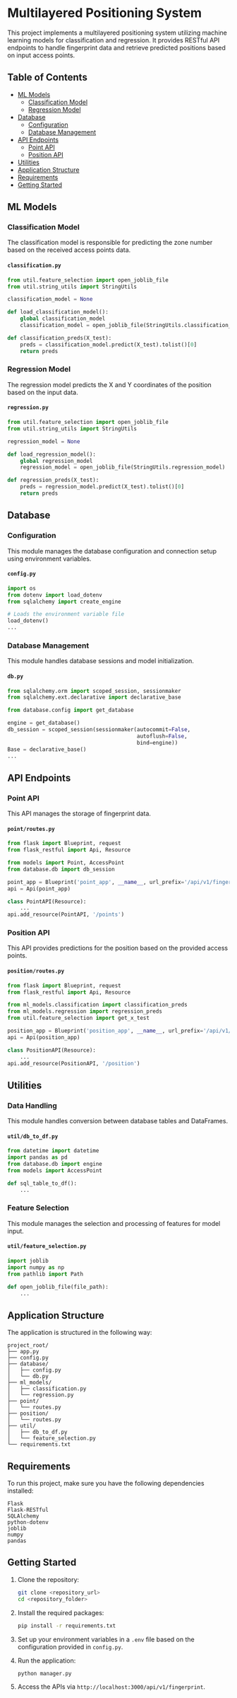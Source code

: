 
# Multilayered Positioning System

This project implements a multilayered positioning system utilizing machine learning models for classification and regression. It provides RESTful API endpoints to handle fingerprint data and retrieve predicted positions based on input access points.

## Table of Contents
- [ML Models](#ml-models)
  - [Classification Model](#classification-model)
  - [Regression Model](#regression-model)
- [Database](#database)
  - [Configuration](#configuration)
  - [Database Management](#database-management)
- [API Endpoints](#api-endpoints)
  - [Point API](#point-api)
  - [Position API](#position-api)
- [Utilities](#utilities)
- [Application Structure](#application-structure)
- [Requirements](#requirements)
- [Getting Started](#getting-started)

## ML Models

### Classification Model
The classification model is responsible for predicting the zone number based on the received access points data.

#### `classification.py`
```python
from util.feature_selection import open_joblib_file
from util.string_utils import StringUtils

classification_model = None

def load_classification_model():
    global classification_model
    classification_model = open_joblib_file(StringUtils.classification_model)

def classification_preds(X_test):
    preds = classification_model.predict(X_test).tolist()[0]
    return preds
```

### Regression Model
The regression model predicts the X and Y coordinates of the position based on the input data.

#### `regression.py`
```python
from util.feature_selection import open_joblib_file
from util.string_utils import StringUtils

regression_model = None

def load_regression_model():
    global regression_model
    regression_model = open_joblib_file(StringUtils.regression_model)

def regression_preds(X_test):
    preds = regression_model.predict(X_test).tolist()[0]
    return preds
```

## Database

### Configuration
This module manages the database configuration and connection setup using environment variables.

#### `config.py`
```python
import os 
from dotenv import load_dotenv
from sqlalchemy import create_engine

# Loads the environment variable file
load_dotenv()
...
```

### Database Management
This module handles database sessions and model initialization.

#### `db.py`
```python
from sqlalchemy.orm import scoped_session, sessionmaker
from sqlalchemy.ext.declarative import declarative_base

from database.config import get_database

engine = get_database()
db_session = scoped_session(sessionmaker(autocommit=False,
                                         autoflush=False,
                                         bind=engine))                                        
Base = declarative_base()
...
```

## API Endpoints

### Point API
This API manages the storage of fingerprint data.

#### `point/routes.py`
```python
from flask import Blueprint, request
from flask_restful import Api, Resource

from models import Point, AccessPoint
from database.db import db_session

point_app = Blueprint('point_app', __name__, url_prefix='/api/v1/fingerprint')
api = Api(point_app)

class PointAPI(Resource):
    ...
api.add_resource(PointAPI, '/points')
```

### Position API
This API provides predictions for the position based on the provided access points.

#### `position/routes.py`
```python
from flask import Blueprint, request
from flask_restful import Api, Resource

from ml_models.classification import classification_preds
from ml_models.regression import regression_preds
from util.feature_selection import get_x_test

position_app = Blueprint('position_app', __name__, url_prefix='/api/v1/fingerprint')
api = Api(position_app)

class PositionAPI(Resource):
    ...
api.add_resource(PositionAPI, '/position')
```

## Utilities

### Data Handling
This module handles conversion between database tables and DataFrames.

#### `util/db_to_df.py`
```python
from datetime import datetime
import pandas as pd
from database.db import engine
from models import AccessPoint

def sql_table_to_df():    
    ...
```

### Feature Selection
This module manages the selection and processing of features for model input.

#### `util/feature_selection.py`
```python
import joblib
import numpy as np
from pathlib import Path

def open_joblib_file(file_path):
    ...
```

## Application Structure
The application is structured in the following way:
```
project_root/
├── app.py
├── config.py
├── database/
│   ├── config.py
│   └── db.py
├── ml_models/
│   ├── classification.py
│   └── regression.py
├── point/
│   └── routes.py
├── position/
│   └── routes.py
├── util/
│   ├── db_to_df.py
│   └── feature_selection.py
└── requirements.txt
```

## Requirements
To run this project, make sure you have the following dependencies installed:
```
Flask
Flask-RESTful
SQLAlchemy
python-dotenv
joblib
numpy
pandas
```

## Getting Started
1. Clone the repository:
   ```bash
   git clone <repository_url>
   cd <repository_folder>
   ```

2. Install the required packages:
   ```bash
   pip install -r requirements.txt
   ```

3. Set up your environment variables in a `.env` file based on the configuration provided in `config.py`.

4. Run the application:
   ```bash
   python manager.py
   ```

5. Access the APIs via `http://localhost:3000/api/v1/fingerprint`.

